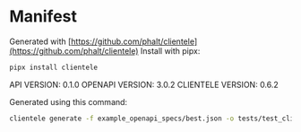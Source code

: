 # Manifest

Generated with [https://github.com/phalt/clientele](https://github.com/phalt/clientele)
Install with pipx:

```sh
pipx install clientele
```

API VERSION: 0.1.0
OPENAPI VERSION: 3.0.2
CLIENTELE VERSION: 0.6.2

Generated using this command:

```sh
clientele generate -f example_openapi_specs/best.json -o tests/test_client/ 
```
